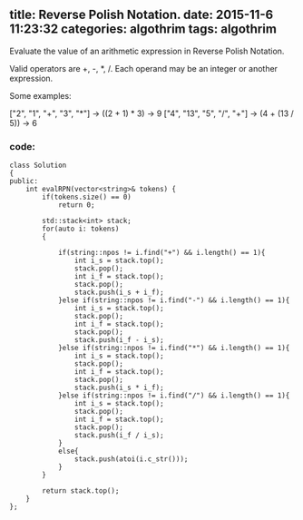 title: Reverse Polish Notation.
date:   2015-11-6 11:23:32
categories: algothrim
tags: algothrim
---


Evaluate the value of an arithmetic expression in Reverse Polish Notation.

Valid operators are +, -, *, /. Each operand may be an integer or another expression.

Some examples:

  ["2", "1", "+", "3", "*"] -> ((2 + 1) * 3) -> 9
  ["4", "13", "5", "/", "+"] -> (4 + (13 / 5)) -> 6


### code:
```cplusplus
class Solution
{
public:
    int evalRPN(vector<string>& tokens) {
        if(tokens.size() == 0)
            return 0;
            
        std::stack<int> stack;
        for(auto i: tokens)
        {

            if(string::npos != i.find("+") && i.length() == 1){
                int i_s = stack.top();
                stack.pop();
                int i_f = stack.top();
                stack.pop();
                stack.push(i_s + i_f);
            }else if(string::npos != i.find("-") && i.length() == 1){
                int i_s = stack.top();
                stack.pop();
                int i_f = stack.top();
                stack.pop();
                stack.push(i_f - i_s);
            }else if(string::npos != i.find("*") && i.length() == 1){
                int i_s = stack.top();
                stack.pop();
                int i_f = stack.top();
                stack.pop();
                stack.push(i_s * i_f);
            }else if(string::npos != i.find("/") && i.length() == 1){
                int i_s = stack.top();
                stack.pop();
                int i_f = stack.top();
                stack.pop();
                stack.push(i_f / i_s);
            }
            else{
                stack.push(atoi(i.c_str()));
            }
        }

        return stack.top();
    }
};
```